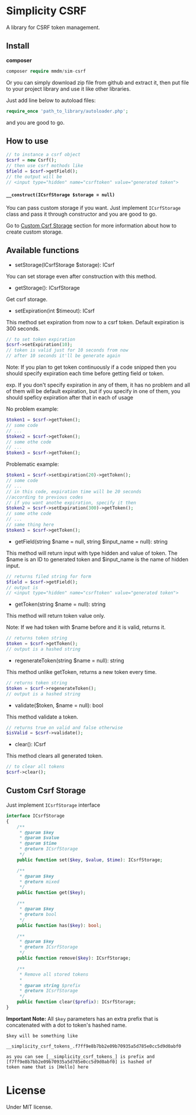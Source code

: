# Simplicity CSRF
A library for CSRF token management.

## Install
**composer**
```php 
composer require mmdm/sim-csrf
```

Or you can simply download zip file from github and extract it, 
then put file to your project library and use it like other libraries.

Just add line below to autoload files:

```php
require_once 'path_to_library/autoloader.php';
```

and you are good to go.

## How to use
```php
// to instance a csrf object
$csrf = new Csrf();
// then use csrf mothods like
$field = $csrf->getField();
// the output will be
// <input type="hidden" name="csrftoken" value="generated token">
```

#### `__construct(ICsrfStorage $storage = null)`

You can pass custom storage if you want. Just implement `ICsrfStorage` 
class and pass it through constructor and you are good to go.

Go to [Custom Csrf Storage][1] section for more information about 
how to create custom storage.

## Available functions

- setStorage(ICsrfStorage $storage): ICsrf

You can set storage even after construction with this method.

- getStorage(): ICsrfStorage

Get csrf storage.

- setExpiration(int $timeout): ICsrf

This method set expiration from now to a csrf token. Default 
expiration is 300 seconds.

```php
// to set token expiration
$csrf->setExpiration(10);
// token is valid just for 10 seconds from now
// after 10 seconds it'll be generate again
```

Note: If you plan to get token continuously if a code snipped then 
you should specify expiration each time before getting field or 
token.

exp.
If you don't specify expiration in any of them,
it has no problem and all of them will be default expiration, but 
if you specify in one of them, you should speficy expiration after 
that in each of usage

No problem example:

```php
$token1 = $csrf->getToken();
// some code
// ...
$token2 = $csrf->getToken();
// some othe code
// ...
$token3 = $csrf->getToken();
```

Problematic example:

```php
$token1 = $csrf->setExpiration(20)->getToken();
// some code
// ...
// in this code, expiration time will be 20 seconds
//according to previous codes
// if you want anothe expiration, specify it then
$token2 = $csrf->setExpiration(300)->getToken();
// some othe code
// ...
// same thing here
$token3 = $csrf->getToken();
```

- getField(string $name = null, string $input_name = null): string

This method will return input with type hidden and value of token. 
The $name is an ID to generated token and $input_name is the name 
of hidden input.

```php
// returns filed string for form
$field = $csrf->getField();
// output is
// <input type="hidden" name="csrftoken" value="generated token">
```

- getToken(string $name = null): string

This method will return token value only.

Note: If we had token with $name before and it is valid, returns it.

```php
// returns token string
$token = $csrf->getToken();
// output is a hashed string
```

- regenerateToken(string $name = null): string

This method unlike getToken, returns a new token every time.

```php
// returns token string
$token = $csrf->regenerateToken();
// output is a hashed string
```

- validate($token, $name = null): bool

This method validate a token.

```php
// returns true on valid and false otherwise
$isValid = $csrf->validate();
```

- clear(): ICsrf

This method clears all generated token.

```php
// to clear all tokens
$csrf->clear();
```

## Custom Csrf Storage

Just implement `ICsrfStorage` interface

```php
interface ICsrfStorage
{
    /**
     * @param $key
     * @param $value
     * @param $time
     * @return ICsrfStorage
     */
    public function set($key, $value, $time): ICsrfStorage;

    /**
     * @param $key
     * @return mixed
     */
    public function get($key);

    /**
     * @param $key
     * @return bool
     */
    public function has($key): bool;

    /**
     * @param $key
     * @return ICsrfStorage
     */
    public function remove($key): ICsrfStorage;

    /**
     * Remove all stored tokens
     *
     * @param string $prefix
     * @return ICsrfStorage
     */
    public function clear($prefix): ICsrfStorage;
}
```

**Important Note:** All `$key` parameters has an extra prefix that is 
concatenated with a dot to token's hashed name.

```
$key will be something like

__simplicity_csrf_tokens_.f7ff9e8b7bb2e09b70935a5d785e0cc5d9d0abf0

as you can see [__simplicity_csrf_tokens_] is prefix and 
[f7ff9e8b7bb2e09b70935a5d785e0cc5d9d0abf0] is hashed of 
token name that is [Hello] here
```

# License
Under MIT license.

[1]: #custom-csrf-storage